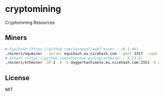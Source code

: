 # cryptomining

Cryptomining Resources

## Miners

```sh
# Equihash (https://github.com/nanopool/ewbf-miner - v0.3.4b)
./miners/equminer --server equihash.eu.nicehash.com --port 3357 --user 3EBWWoAqS5bABNVdR5yEmqSMBZLPXboGsj.j1
# Ethash (https://github.com/ethereum-mining/ethminer - 0.13.0)
./miners/ethminer -SP 2 -U -S daggerhashimoto.eu.nicehash.com:3353 -O 3EBWWoAqS5bABNVdR5yEmqSMBZLPXboGsj.j1:x
```

## License

MIT
